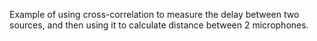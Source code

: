 Example of using cross-correlation to measure the delay between two sources, 
and then using it to calculate distance between 2 microphones.
